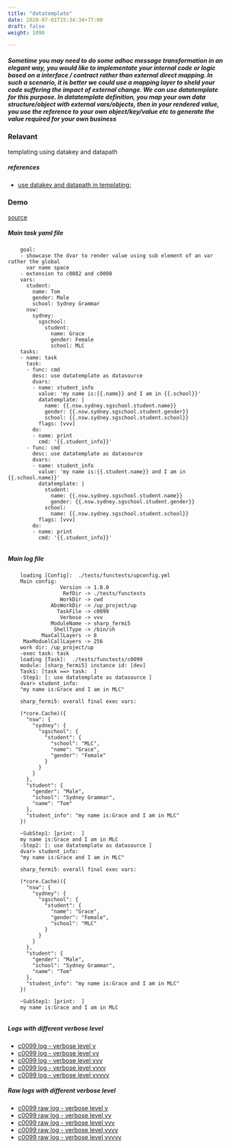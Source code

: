 ```yaml
---
title: "datatemplate"
date: 2020-07-01T15:34:34+77:00
draft: false
weight: 1090

---
```


##### Sometime you may need to do some adhoc message transformation in an elegant way, you would like to implementate your internal code or logic based on a interface / contract rather than external direct mapping. In such a scenario, it is better we could use a mapping layer to sheld your code suffering the impact of external change. We can use datatemplate for this purpose. In datatemplate definition, you map your own data structure/object with external vars/objects, then in your rendered value, you use the reference to your own object/key/value etc to generate the value required for your own business


### Relavant


templating using datakey and datapath









##### references
* [use datakey and datapath in templating:](../../dvars/c0096)


### Demo








[source](https://github.com/upcmd/up/blob/master/tests/functests/c0099.yml)

##### Main task yaml file
```
    goal:
    - showcase the dvar to render value using sub element of an var rather the global
      var name space
    - extension to c0082 and c0098
    vars:
      student:
        name: Tom
        gender: Male
        school: Sydney Grammar
      nsw:
        sydney:
          sgschool:
            student:
              name: Grace
              gender: Female
              school: MLC
    tasks:
    - name: task
      task:
      - func: cmd
        desc: use datatemplate as datasource
        dvars:
        - name: student_info
          value: 'my name is:{{.name}} and I am in {{.school}}'
          datatemplate: |
            name: {{.nsw.sydney.sgschool.student.name}}
            gender: {{.nsw.sydney.sgschool.student.gender}}
            school: {{.nsw.sydney.sgschool.student.school}}
          flags: [vvv]
        do:
        - name: print
          cmd: '{{.student_info}}'
      - func: cmd
        desc: use datatemplate as datasource
        dvars:
        - name: student_info
          value: 'my name is:{{.student.name}} and I am in {{.school.name}}'
          datatemplate: |
            student:
              name: {{.nsw.sydney.sgschool.student.name}}
              gender: {{.nsw.sydney.sgschool.student.gender}}
            school:
              name: {{.nsw.sydney.sgschool.student.school}}
          flags: [vvv]
        do:
        - name: print
          cmd: '{{.student_info}}'
    
```
##### Main log file
```
    loading [Config]:  ./tests/functests/upconfig.yml
    Main config:
                 Version -> 1.0.0
                  RefDir -> ./tests/functests
                 WorkDir -> cwd
              AbsWorkDir -> /up_project/up
                TaskFile -> c0099
                 Verbose -> vvv
              ModuleName -> sharp_fermi5
               ShellType -> /bin/sh
           MaxCallLayers -> 8
     MaxModuelCallLayers -> 256
    work dir: /up_project/up
    -exec task: task
    loading [Task]:  ./tests/functests/c0099
    module: [sharp_fermi5] instance id: [dev]
    Task1: [task ==> task:  ]
    -Step1: [: use datatemplate as datasource ]
    dvar> student_info:
    "my name is:Grace and I am in MLC"
    
    sharp_fermi5: overall final exec vars:
    
    (*core.Cache)({
      "nsw": {
        "sydney": {
          "sgschool": {
            "student": {
              "school": "MLC",
              "name": "Grace",
              "gender": "Female"
            }
          }
        }
      },
      "student": {
        "gender": "Male",
        "school": "Sydney Grammar",
        "name": "Tom"
      },
      "student_info": "my name is:Grace and I am in MLC"
    })
    
    ~SubStep1: [print:  ]
    my name is:Grace and I am in MLC
    -Step2: [: use datatemplate as datasource ]
    dvar> student_info:
    "my name is:Grace and I am in MLC"
    
    sharp_fermi5: overall final exec vars:
    
    (*core.Cache)({
      "nsw": {
        "sydney": {
          "sgschool": {
            "student": {
              "name": "Grace",
              "gender": "Female",
              "school": "MLC"
            }
          }
        }
      },
      "student": {
        "gender": "Male",
        "school": "Sydney Grammar",
        "name": "Tom"
      },
      "student_info": "my name is:Grace and I am in MLC"
    })
    
    ~SubStep1: [print:  ]
    my name is:Grace and I am in MLC
    
```


##### Logs with different verbose level
* [c0099 log - verbose level v](../../logs/c0099_v)
* [c0099 log - verbose level vv](../../logs/c0099_vv)
* [c0099 log - verbose level vvv](../../logs/c0099_vvvv)
* [c0099 log - verbose level vvvv](../../logs/c0099_vvvv)
* [c0099 log - verbose level vvvvv](../../logs/c0099_vvvvv)

##### Raw logs with different verbose level
* [c0099 raw log - verbose level v](../../reflogs/c0099_v.log)
* [c0099 raw log - verbose level vv](../../reflogs/c0099_vv.log)
* [c0099 raw log - verbose level vvv](../../reflogs/c0099_vvv.log)
* [c0099 raw log - verbose level vvvv](../../reflogs/c0099_vvvv.log)
* [c0099 raw log - verbose level vvvvv](../../reflogs/c0099_vvvvv.log)







